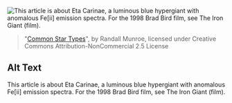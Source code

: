 ![This article is about Eta Carinae, a luminous blue hypergiant with anomalous Fe\[ii\] emission spectra. For the 1998 Brad Bird film, see The Iron Giant (film).](https://imgs.xkcd.com/comics/common_star_types.png)
> "[Common Star Types](https://xkcd.com/2360/)", by Randall Munroe, licensed under Creative Commons Attribution-NonCommercial 2.5 License

## Alt Text
This article is about Eta Carinae, a luminous blue hypergiant with anomalous Fe\[ii\] emission spectra. For the 1998 Brad Bird film, see The Iron Giant (film).
